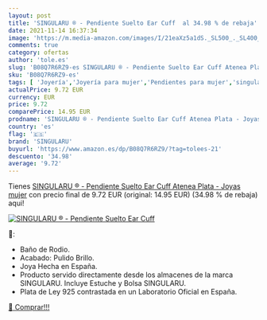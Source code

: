 ```yaml
---
layout: post
title: 'SINGULARU ® - Pendiente Suelto Ear Cuff  al 34.98 % de rebaja'
date: 2021-11-14 16:37:34
image: 'https://m.media-amazon.com/images/I/21eaXz5a1dS._SL500_._SL400_.jpg'
comments: true
category: ofertas
author: 'tole.es'
slug: 'B08Q7R6RZ9-es SINGULARU ® - Pendiente Suelto Ear Cuff Atenea Plata -...'
sku: 'B08Q7R6RZ9-es'
tags: [ 'Joyería','Joyería para mujer','Pendientes para mujer','singularu', ]
actualPrice: 9.72 EUR
currency: EUR
price: 9.72
comparePrice: 14.95 EUR
prodname: 'SINGULARU ® - Pendiente Suelto Ear Cuff Atenea Plata - Joyas mujer'
country: 'es'
flag: '🇪🇸'
brand: 'SINGULARU'
buyurl: 'https://www.amazon.es/dp/B08Q7R6RZ9/?tag=tolees-21'
descuento: '34.98'
average: '9.72'
---
```


Tienes [SINGULARU ® - Pendiente Suelto Ear Cuff Atenea Plata - Joyas mujer](https://www.amazon.es/dp/B08Q7R6RZ9/?tag=tolees-21) con precio final de  9.72 EUR (original: 14.95 EUR) (34.98 %  de rebaja) aqui!

[![SINGULARU ® - Pendiente Suelto Ear Cuff ](https://m.media-amazon.com/images/I/21eaXz5a1dS._SL500_._SL400_.jpg)](https://www.amazon.es/dp/B08Q7R6RZ9/?tag=tolees-21)

🔎:

- Baño de Rodio.
- Acabado: Pulido Brillo.
- Joya Hecha en España.
- Producto servido directamente desde los almacenes de la marca SINGULARU. Incluye Estuche y Bolsa SINGULARU.
- Plata de Ley 925 contrastada en un Laboratorio Oficial en España.

[🛒 Comprar!!!](https://www.amazon.es/dp/B08Q7R6RZ9/?tag=tolees-21)
